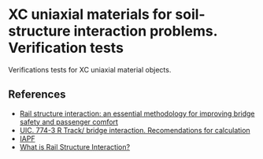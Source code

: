 # XC uniaxial materials for soil-structure interaction problems. Verification tests


Verifications tests for XC uniaxial material objects.

## References
- [Rail structure interaction: an essential methodology for improving bridge safety and passenger comfort](https://trid.trb.org/view/1925438)
- [UIC. 774-3 R Track/ bridge interaction. Recomendations for calculation](https://shop.uic.org/en/77-structural-works/2342-track-bridge-interaction-recommendations-for-calculations.html)
- [IAPF](https://cpage.mpr.gob.es/producto/instruccion-de-acciones-a-considerar-en-puentes-de-ferrocarril/)
- [What is Rail Structure Interaction?](https://www.midasoft.com/bridge-library/bridging-the-gap-the-indispensable-role-of-rail-structure-interaction)
